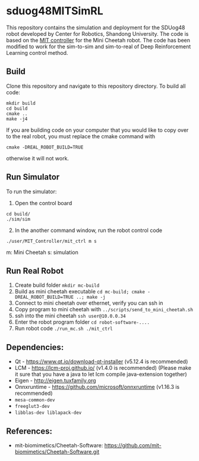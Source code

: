 # sduog48MITSimRL
This repository contains the simulation and deployment for the SDUog48 robot developed by Center for Robotics, Shandong University. The code is based on the [MIT controller](https://github.com/mit-biomimetics/Cheetah-Software) for the Mini Cheetah robot. The code has been modified to work for the sim-to-sim and sim-to-real of Deep Reinforcement Learning control method.

## Build
Clone this repository and navigate to this repository directory. To build all code:
```
mkdir build
cd build
cmake ..
make -j4
```

If you are building code on your computer that you would like to copy over to the real robot, you must replace the cmake command with
```
cmake -DREAL_ROBOT_BUILD=TRUE
```
otherwise it will not work.  

## Run Simulator
To run the simulator:
1. Open the control board
```
cd build/
./sim/sim
```
2. In the another command window, run the robot control code
```
./user/MIT_Controller/mit_ctrl m s
```
m: Mini Cheetah s: simulation

## Run Real Robot
1. Create build folder `mkdir mc-build`
2. Build as mini cheetah executable `cd mc-build; cmake -DREAL_ROBOT_BUILD=TRUE ..; make -j`
3. Connect to mini cheetah over ethernet, verify you can ssh in
4. Copy program to mini cheetah with `../scripts/send_to_mini_cheetah.sh`
5. ssh into the mini cheetah `ssh user@10.0.0.34`
6. Enter the robot program folder `cd robot-software-....`
7. Run robot code `./run_mc.sh ./mit_ctrl` 


## Dependencies:
- Qt - https://www.qt.io/download-qt-installer (v5.12.4 is recommended)
- LCM - https://lcm-proj.github.io/ (v1.4.0 is recommended) (Please make it sure that you have a java to let lcm compile java-extension together) 
- Eigen - http://eigen.tuxfamily.org
- Onnxruntime - https://github.com/microsoft/onnxruntime (v1.16.3 is recommended)
- `mesa-common-dev`
- `freeglut3-dev`
- `libblas-dev liblapack-dev`

## References:
- mit-biomimetics/Cheetah-Software: https://github.com/mit-biomimetics/Cheetah-Software.git